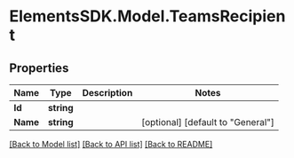 # ElementsSDK.Model.TeamsRecipient

## Properties

Name | Type | Description | Notes
------------ | ------------- | ------------- | -------------
**Id** | **string** |  | 
**Name** | **string** |  | [optional] [default to "General"]

[[Back to Model list]](../README.md#documentation-for-models) [[Back to API list]](../README.md#documentation-for-api-endpoints) [[Back to README]](../README.md)

